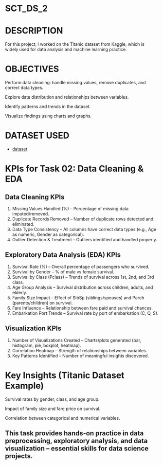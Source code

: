 # SCT_DS_2
# DESCRIPTION
For this project, I worked on the Titanic dataset from Kaggle, which is widely used for data analysis and machine learning practice.

# OBJECTIVES

Perform data cleaning: handle missing values, remove duplicates, and correct data types.

Explore data distribution and relationships between variables.

Identify patterns and trends in the dataset.

Visualize findings using charts and graphs.

# DATASET USED
- <a href="https://github.com/Priyanka-gupta1302/SCT_DS_2/blob/main/TASK%202%20DATA%20SCIENCE%20INTERN.xlsx">dataset</a>

# KPIs for Task 02: Data Cleaning & EDA

##  Data Cleaning KPIs

1. Missing Values Handled (%) – Percentage of missing data imputed/removed.
2. Duplicate Records Removed – Number of duplicate rows detected and eliminated.
3. Data Type Consistency – All columns have correct data types (e.g., Age as numeric, Gender as categorical).
4. Outlier Detection & Treatment – Outliers identified and handled properly.

## Exploratory Data Analysis (EDA) KPIs

1. Survival Rate (%) – Overall percentage of passengers who survived.
2. Survival by Gender – % of male vs female survival.
3. Survival by Class (Pclass) – Trends of survival across 1st, 2nd, and 3rd class.
4. Age Group Analysis – Survival distribution across children, adults, and elderly.
5. Family Size Impact – Effect of SibSp (siblings/spouses) and Parch (parents/children) on survival.
6. Fare Influence – Relationship between fare paid and survival chances.
7. Embarkation Port Trends – Survival rate by port of embarkation (C, Q, S).

## Visualization KPIs

1. Number of Visualizations Created – Charts/plots generated (bar, histogram, pie, boxplot, heatmap).
2. Correlation Heatmap – Strength of relationships between variables.
3. Key Patterns Identified – Number of meaningful insights discovered.

# Key Insights (Titanic Dataset Example)

Survival rates by gender, class, and age group.

Impact of family size and fare price on survival.

Correlation between categorical and numerical variables.


## This task provides hands-on practice in data preprocessing, exploratory analysis, and data visualization – essential skills for data science projects.
